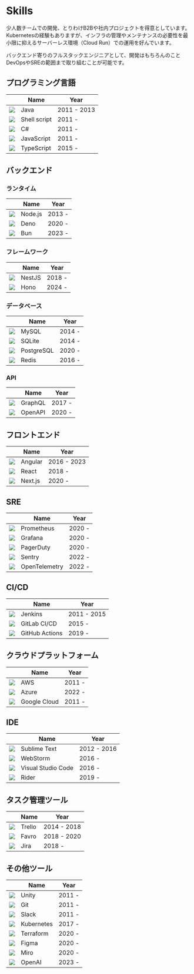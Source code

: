 # Skills

少人数チームでの開発、とりわけB2Bや社内プロジェクトを得意としています。Kubernetesの経験もありますが、インフラの管理やメンテナンスの必要性を最小限に抑えるサーバーレス環境（Cloud Run）での運用を好んでいます。

バックエンド寄りのフルスタックエンジニアとして、開発はもちろんのことDevOpsやSREの範囲まで取り組むことが可能です。

## プログラミング言語

|                                                               | Name         | Year        |
| ------------------------------------------------------------- | ------------ | ----------- |
| ![](https://go-skill-icons.vercel.app/api/icons?i=java)       | Java         | 2011 - 2013 |
| ![](https://go-skill-icons.vercel.app/api/icons?i=bash)       | Shell script | 2011 -      |
| ![](https://go-skill-icons.vercel.app/api/icons?i=cs)         | C#           | 2011 -      |
| ![](https://go-skill-icons.vercel.app/api/icons?i=javascript) | JavaScript   | 2011 -      |
| ![](https://go-skill-icons.vercel.app/api/icons?i=typescript) | TypeScript   | 2015 -      |

## バックエンド

### ランタイム

|                                                           | Name    | Year   |
| --------------------------------------------------------- | ------- | ------ |
| ![](https://go-skill-icons.vercel.app/api/icons?i=nodejs) | Node.js | 2013 - |
| ![](https://go-skill-icons.vercel.app/api/icons?i=deno)   | Deno    | 2020 - |
| ![](https://go-skill-icons.vercel.app/api/icons?i=bun)    | Bun     | 2023 - |

### フレームワーク

|                                                           | Name   | Year   |
| --------------------------------------------------------- | ------ | ------ |
| ![](https://go-skill-icons.vercel.app/api/icons?i=nestjs) | NestJS | 2018 - |
| ![](https://go-skill-icons.vercel.app/api/icons?i=hono)   | Hono   | 2024 - |

### データベース

|                                                             | Name       | Year   |
| ----------------------------------------------------------- | ---------- | ------ |
| ![](https://go-skill-icons.vercel.app/api/icons?i=mysql)    | MySQL      | 2014 - |
| ![](https://go-skill-icons.vercel.app/api/icons?i=sqlite)   | SQLite     | 2014 - |
| ![](https://go-skill-icons.vercel.app/api/icons?i=postgres) | PostgreSQL | 2020 - |
| ![](https://go-skill-icons.vercel.app/api/icons?i=redis)    | Redis      | 2016 - |

### API

|                                                            | Name    | Year   |
| ---------------------------------------------------------- | ------- | ------ |
| ![](https://go-skill-icons.vercel.app/api/icons?i=graphql) | GraphQL | 2017 - |
| ![](https://go-skill-icons.vercel.app/api/icons?i=openapi) | OpenAPI | 2020 - |

## フロントエンド

|                                                            | Name    | Year        |
| ---------------------------------------------------------- | ------- | ----------- |
| ![](https://go-skill-icons.vercel.app/api/icons?i=angular) | Angular | 2016 - 2023 |
| ![](https://go-skill-icons.vercel.app/api/icons?i=react)   | React   | 2018 -      |
| ![](https://go-skill-icons.vercel.app/api/icons?i=nextjs)  | Next.js | 2020 -      |

## SRE

|                                                                  | Name          | Year   |
| ---------------------------------------------------------------- | ------------- | ------ |
| ![](https://go-skill-icons.vercel.app/api/icons?i=prometheus)    | Prometheus    | 2020 - |
| ![](https://go-skill-icons.vercel.app/api/icons?i=grafana)       | Grafana       | 2020 - |
| ![](https://go-skill-icons.vercel.app/api/icons?i=pagerduty)     | PagerDuty     | 2020 - |
| ![](https://go-skill-icons.vercel.app/api/icons?i=sentry)        | Sentry        | 2022 - |
| ![](https://go-skill-icons.vercel.app/api/icons?i=opentelemetry) | OpenTelemetry | 2022 - |

## CI/CD

|                                                                  | Name           | Year        |
| ---------------------------------------------------------------- | -------------- | ----------- |
| ![](https://go-skill-icons.vercel.app/api/icons?i=jenkins)       | Jenkins        | 2011 - 2015 |
| ![](https://go-skill-icons.vercel.app/api/icons?i=gitlab)        | GitLab CI/CD   | 2015 -      |
| ![](https://go-skill-icons.vercel.app/api/icons?i=githubactions) | GitHub Actions | 2019 -      |

## クラウドプラットフォーム

|                                                          | Name         | Year   |
| -------------------------------------------------------- | ------------ | ------ |
| ![](https://go-skill-icons.vercel.app/api/icons?i=aws)   | AWS          | 2011 - |
| ![](https://go-skill-icons.vercel.app/api/icons?i=azure) | Azure        | 2022 - |
| ![](https://go-skill-icons.vercel.app/api/icons?i=gcp)   | Google Cloud | 2011 - |

## IDE

|                                                             | Name               | Year        |
| ----------------------------------------------------------- | ------------------ | ----------- |
| ![](https://go-skill-icons.vercel.app/api/icons?i=sublime)  | Sublime Text       | 2012 - 2016 |
| ![](https://go-skill-icons.vercel.app/api/icons?i=webstorm) | WebStorm           | 2016 -      |
| ![](https://go-skill-icons.vercel.app/api/icons?i=vscode)   | Visual Studio Code | 2016 -      |
| ![](https://go-skill-icons.vercel.app/api/icons?i=rider)    | Rider              | 2019 -      |

## タスク管理ツール

|                                                           | Name   | Year        |
| --------------------------------------------------------- | ------ | ----------- |
| ![](https://go-skill-icons.vercel.app/api/icons?i=trello) | Trello | 2014 - 2018 |
| ![](https://go-skill-icons.vercel.app/api/icons?i=favro)  | Favro  | 2018 - 2020 |
| ![](https://go-skill-icons.vercel.app/api/icons?i=jira)   | Jira   | 2018 -      |

## その他ツール

|                                                              | Name       | Year   |
| ------------------------------------------------------------ | ---------- | ------ |
| ![](https://go-skill-icons.vercel.app/api/icons?i=unity)     | Unity      | 2011 - |
| ![](https://go-skill-icons.vercel.app/api/icons?i=git)       | Git        | 2011 - |
| ![](https://go-skill-icons.vercel.app/api/icons?i=slack)     | Slack      | 2011 - |
| ![](https://go-skill-icons.vercel.app/api/icons?i=k8s)       | Kubernetes | 2017 - |
| ![](https://go-skill-icons.vercel.app/api/icons?i=terraform) | Terraform  | 2020 - |
| ![](https://go-skill-icons.vercel.app/api/icons?i=figma)     | Figma      | 2020 - |
| ![](https://go-skill-icons.vercel.app/api/icons?i=miro)      | Miro       | 2020 - |
| ![](https://go-skill-icons.vercel.app/api/icons?i=chatgpt)   | OpenAI     | 2023 - |
